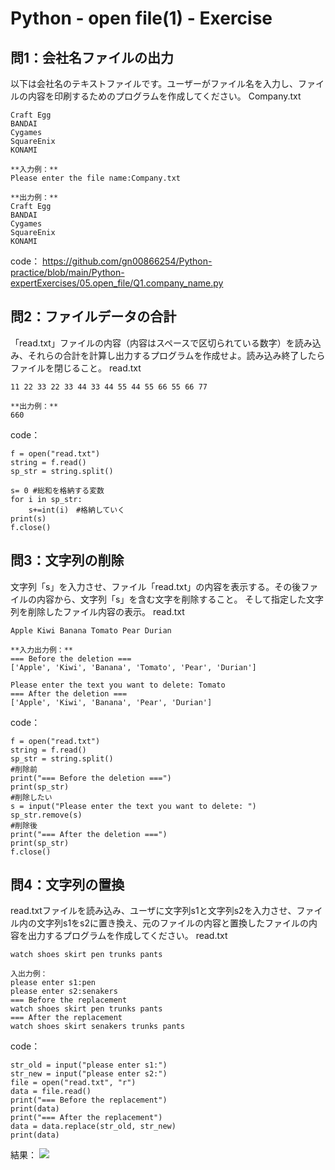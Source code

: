# Python - open file(1) - Exercise
## 問1：会社名ファイルの出力
以下は会社名のテキストファイルです。ユーザーがファイル名を入力し、ファイルの内容を印刷するためのプログラムを作成してください。
Company.txt
```
Craft Egg 
BANDAI 
Cygames
SquareEnix
KONAMI
```

```
**入力例：**
Please enter the file name:Company.txt

**出力例：**
Craft Egg 
BANDAI 
Cygames
SquareEnix
KONAMI
```

code：
https://github.com/gn00866254/Python-practice/blob/main/Python-expertExercises/05.open_file/Q1.company_name.py

## 問2：ファイルデータの合計
「read.txt」ファイルの内容（内容はスペースで区切られている数字）を読み込み、それらの合計を計算し出力するプログラムを作成せよ。読み込み終了したらファイルを閉じること。
read.txt
```
11 22 33 22 33 44 33 44 55 44 55 66 55 66 77
```
```
**出力例：**
660
```

code：
```python=
f = open("read.txt")
string = f.read()
sp_str = string.split()

s= 0 #総和を格納する変数
for i in sp_str:
    s+=int(i)　#格納していく
print(s)
f.close()
```

## 問3：文字列の削除
文字列「s」を入力させ、ファイル「read.txt」の内容を表示する。その後ファイルの内容から、文字列「s」を含む文字を削除すること。
そして指定した文字列を削除したファイル内容の表示。
read.txt
```
Apple Kiwi Banana Tomato Pear Durian
```
```
**入力出力例：**
=== Before the deletion ===
['Apple', 'Kiwi', 'Banana', 'Tomato', 'Pear', 'Durian']

Please enter the text you want to delete: Tomato
=== After the deletion ===
['Apple', 'Kiwi', 'Banana', 'Pear', 'Durian']
```
code：
```python=
f = open("read.txt")
string = f.read()
sp_str = string.split()
#削除前
print("=== Before the deletion ===")
print(sp_str)
#削除したい
s = input("Please enter the text you want to delete: ")
sp_str.remove(s)
#削除後
print("=== After the deletion ===")
print(sp_str)
f.close()
```

## 問4：文字列の置換
read.txtファイルを読み込み、ユーザに文字列s1と文字列s2を入力させ、ファイル内の文字列s1をs2に置き換え、元のファイルの内容と置換したファイルの内容を出力するプログラムを作成してください。
read.txt
```
watch shoes skirt pen trunks pants
```
```
入出力例：
please enter s1:pen
please enter s2:senakers
=== Before the replacement
watch shoes skirt pen trunks pants
=== After the replacement
watch shoes skirt senakers trunks pants
```

code：
```python=
str_old = input("please enter s1:")
str_new = input("please enter s2:")
file = open("read.txt", "r")
data = file.read()
print("=== Before the replacement")
print(data)
print("=== After the replacement")
data = data.replace(str_old, str_new)
print(data)
```
結果：
![](https://i.imgur.com/8qI9DPu.png)
